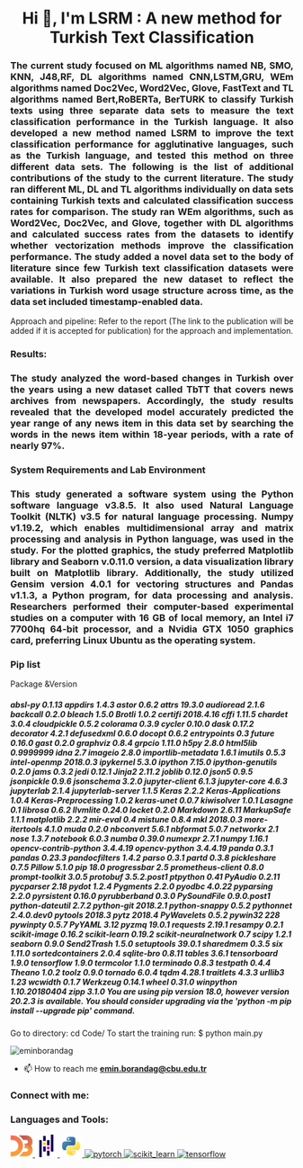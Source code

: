 <h1 align="center">Hi 👋, I'm LSRM : A new method for Turkish Text Classification</h1>
<h3 align="justify">The current study focused on ML algorithms named NB, SMO, KNN, J48,RF, DL algorithms named CNN,LSTM,GRU, WEm algorithms named Doc2Vec, Word2Vec, Glove, FastText and TL algorithms named Bert,RoBERTa, BerTURK to classify Turkish texts using three separate data sets to measure the text classification performance in the Turkish language. It also developed a new method named LSRM to improve the text classification performance for agglutinative languages, such as the Turkish language, and tested this method on three different data sets. The following is the list of additional contributions of the study to the current literature. The study ran different ML, DL and TL algorithms individually on data sets containing Turkish texts and calculated classification success rates for comparison. The study ran WEm algorithms, such as Word2Vec, Doc2Vec, and Glove, together with DL algorithms and calculated success rates from the datasets to identify whether vectorization methods improve the classification performance. The study added a novel data set to the body of literature since few Turkish text classification datasets were available. It also prepared the new dataset to reflect the variations in Turkish word usage structure across time, as the data set included timestamp-enabled data.</h3>

Approach and pipeline:
Refer to the report (The link to the publication will be added if it is accepted for publication) for the approach and implementation.

<h3 align="justify">Results:</h3>

<h3 align="justify"> The study analyzed the word-based changes in Turkish over the years using a new dataset called TbTT that covers news archives from newspapers. Accordingly, the study results revealed that the developed model accurately predicted the year range of any news item in this data set by searching the words in the news item within 18-year periods, with a rate of nearly 97%. </h3>

<h3 align="justify">System Requirements and Lab Environment</h3>
<h3 align="justify">This study generated a software system using the Python software language v3.8.5. It also used Natural Language Toolkit (NLTK) v3.5 for natural language processing. Numpy v1.19.2, which enables multidimensional array and matrix processing and analysis in Python language, was used in the study. For the plotted graphics, the study preferred Matplotlib library and Seaborn v.0.11.0 version, a data visualization library built on Matplotlib library. Additionally, the study utilized Gensim version 4.0.1 for vectoring structures and Pandas v1.1.3, a Python program, for data processing and analysis. Researchers performed their computer-based experimental studies on a computer with 16 GB of local memory, an Intel i7 7700hq 64-bit processor, and a Nvidia GTX 1050 graphics card, preferring Linux Ubuntu as the operating system.</h3>

<h3 align="justify">Pip list<br></h3>
<p>Package &Version</p>
<h5>
absl-py               0.1.13
appdirs               1.4.3
astor                 0.6.2
attrs                 19.3.0
audioread             2.1.6
backcall              0.2.0
bleach                1.5.0
Brotli                1.0.2
certifi               2018.4.16
cffi                  1.11.5
chardet               3.0.4
cloudpickle           0.5.2
colorama              0.3.9
cycler                0.10.0
dask                  0.17.2
decorator             4.2.1
defusedxml            0.6.0
docopt                0.6.2
entrypoints           0.3
future                0.16.0
gast                  0.2.0
graphviz              0.8.4
grpcio                1.11.0
h5py                  2.8.0
html5lib              0.9999999
idna                  2.7
imageio               2.8.0
importlib-metadata    1.6.1
imutils               0.5.3
intel-openmp          2018.0.3
ipykernel             5.3.0
ipython               7.15.0
ipython-genutils      0.2.0
jams                  0.3.2
jedi                  0.12.1
Jinja2                2.11.2
joblib                0.12.0
json5                 0.9.5
jsonpickle            0.9.6
jsonschema            3.2.0
jupyter-client        6.1.3
jupyter-core          4.6.3
jupyterlab            2.1.4
jupyterlab-server     1.1.5
Keras                 2.2.2
Keras-Applications    1.0.4
Keras-Preprocessing   1.0.2
keras-unet            0.0.7
kiwisolver            1.0.1
Lasagne               0.1
librosa               0.6.2
llvmlite              0.24.0
locket                0.2.0
Markdown              2.6.11
MarkupSafe            1.1.1
matplotlib            2.2.2
mir-eval              0.4
mistune               0.8.4
mkl                   2018.0.3
more-itertools        4.1.0
muda                  0.2.0
nbconvert             5.6.1
nbformat              5.0.7
networkx              2.1
nose                  1.3.7
notebook              6.0.3
numba                 0.39.0
numexpr               2.7.1
numpy                 1.16.1
opencv-contrib-python 3.4.4.19
opencv-python         3.4.4.19
panda                 0.3.1
pandas                0.23.3
pandocfilters         1.4.2
parso                 0.3.1
partd                 0.3.8
pickleshare           0.7.5
Pillow                5.1.0
pip                   18.0
progressbar           2.5
prometheus-client     0.8.0
prompt-toolkit        3.0.5
protobuf              3.5.2.post1
ptpython              0.41
PyAudio               0.2.11
pycparser             2.18
pydot                 1.2.4
Pygments              2.2.0
pyodbc                4.0.22
pyparsing             2.2.0
pyrsistent            0.16.0
pyrubberband          0.3.0
PySoundFile           0.9.0.post1
python-dateutil       2.7.2
python-git            2018.2.1
python-snappy         0.5.2
pythonnet             2.4.0.dev0
pytools               2018.3
pytz                  2018.4
PyWavelets            0.5.2
pywin32               228
pywinpty              0.5.7
PyYAML                3.12
pyzmq                 19.0.1
requests              2.19.1
resampy               0.2.1
scikit-image          0.16.2
scikit-learn          0.19.2
scikit-neuralnetwork  0.7
scipy                 1.2.1
seaborn               0.9.0
Send2Trash            1.5.0
setuptools            39.0.1
sharedmem             0.3.5
six                   1.11.0
sortedcontainers      2.0.4
sqlite-bro            0.8.11
tables                3.6.1
tensorboard           1.9.0
tensorflow            1.9.0
termcolor             1.1.0
terminado             0.8.3
testpath              0.4.4
Theano                1.0.2
toolz                 0.9.0
tornado               6.0.4
tqdm                  4.28.1
traitlets             4.3.3
urllib3               1.23
wcwidth               0.1.7
Werkzeug              0.14.1
wheel                 0.31.0
winpython             1.10.20180404
zipp                  3.1.0
You are using pip version 18.0, however version 20.2.3 is available.
You should consider upgrading via the 'python -m pip install --upgrade pip' command.
</h5>

Go to directory: cd Code/
To start the training run:
$ python main.py

<p align="left"> <img src="https://komarev.com/ghpvc/?username=eminborandag&label=Profile%20views&color=0e75b6&style=flat" alt="eminborandag" /> </p>

- 📫 How to reach me **emin.borandag@cbu.edu.tr**

<h3 align="left">Connect with me:</h3>
<p align="left">
</p>

<h3 align="left">Languages and Tools:</h3>
<p align="left"> <a href="https://d3js.org/" target="_blank" rel="noreferrer"> <img src="https://raw.githubusercontent.com/devicons/devicon/master/icons/d3js/d3js-original.svg" alt="d3js" width="40" height="40"/> </a> <a href="https://pandas.pydata.org/" target="_blank" rel="noreferrer"> <img src="https://raw.githubusercontent.com/devicons/devicon/2ae2a900d2f041da66e950e4d48052658d850630/icons/pandas/pandas-original.svg" alt="pandas" width="40" height="40"/> </a> <a href="https://www.python.org" target="_blank" rel="noreferrer"> <img src="https://raw.githubusercontent.com/devicons/devicon/master/icons/python/python-original.svg" alt="python" width="40" height="40"/> </a> <a href="https://pytorch.org/" target="_blank" rel="noreferrer"> <img src="https://www.vectorlogo.zone/logos/pytorch/pytorch-icon.svg" alt="pytorch" width="40" height="40"/> </a> <a href="https://scikit-learn.org/" target="_blank" rel="noreferrer"> <img src="https://upload.wikimedia.org/wikipedia/commons/0/05/Scikit_learn_logo_small.svg" alt="scikit_learn" width="40" height="40"/> </a> <a href="https://www.tensorflow.org" target="_blank" rel="noreferrer"> <img src="https://www.vectorlogo.zone/logos/tensorflow/tensorflow-icon.svg" alt="tensorflow" width="40" height="40"/> </a> </p>




